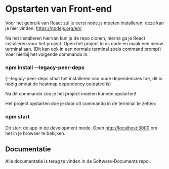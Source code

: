# Opstarten van Front-end

Voor het gebruik van React zul je eerst node.js moeten installeren, deze kan je hier vinden: https://nodejs.org/en/ 

Na het installeren hiervan kun je de repo clonen, hierna ga je React installeren voor het project. Open het project in vs code en maak een nieuw terminal aan. (Dit kan ook in een normale terminal zoals command prompt)
Voer hierbij het volgende commando in: 

### npm install --legacy-peer-deps

(--legacy-peer-deps staat het installeren van oude dependencies toe, dit is nodig omdat de heatmap dependency outdated is)

Na dit commando zou je het project moeten kunnen opstarten! 

Het project opstarten doe je door dit commando in de terminal te zetten: 

### npm start

Dit start de app in de development mode.
Open [http://localhost:3000](http://localhost:3000) om het in je browser te bekijken.


## Documentatie

Alle documentatie is terug te vinden in de Software-Documents repo.